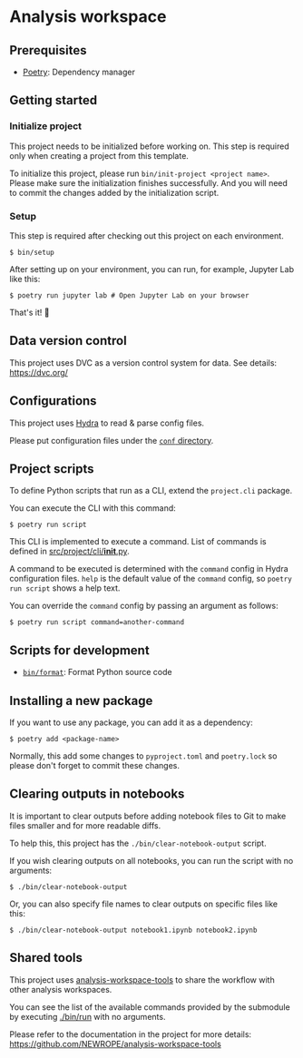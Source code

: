 # Analysis workspace

## Prerequisites

- [Poetry](https://python-poetry.org/): Dependency manager

## Getting started

### Initialize project

This project needs to be initialized before working on. This step is required only when creating a project from this template.

To initialize this project, please run `bin/init-project <project name>`.
Please make sure the initialization finishes successfully. And you will need to commit the changes added by the initialization script.

### Setup

This step is required after checking out this project on each environment.

    $ bin/setup

After setting up on your environment, you can run, for example, Jupyter Lab like this:

    $ poetry run jupyter lab # Open Jupyter Lab on your browser

That's it! 🚀

## Data version control

This project uses DVC as a version control system for data. See details: https://dvc.org/

## Configurations

This project uses [Hydra](https://hydra.cc/) to read & parse config files.

Please put configuration files under the [`conf` directory](./conf/config.yaml).

## Project scripts

To define Python scripts that run as a CLI, extend the `project.cli` package.

You can execute the CLI with this command:

    $ poetry run script

This CLI is implemented to execute a command.
List of commands is defined in [src/project/cli/__init__.py](src/project/cli/__init__.py).

A command to be executed is determined with the `command` config in Hydra configuration files.
`help` is the default value of the `command` config, so `poetry run script` shows a help text.

You can override the `command` config by passing an argument as follows:

    $ poetry run script command=another-command

## Scripts for development

- [`bin/format`](./bin/format): Format Python source code

## Installing a new package

If you want to use any package, you can add it as a dependency:

    $ poetry add <package-name>

Normally, this add some changes to `pyproject.toml` and `poetry.lock` so please don't forget to commit these changes.

## Clearing outputs in notebooks

It is important to clear outputs before adding notebook files to Git to make files smaller and for more readable diffs.

To help this, this project has the `./bin/clear-notebook-output` script.

If you wish clearing outputs on all notebooks, you can run the script with no arguments:

    $ ./bin/clear-notebook-output

Or, you can also specify file names to clear outputs on specific files like this:

    $ ./bin/clear-notebook-output notebook1.ipynb notebook2.ipynb

## Shared tools

This project uses [analysis-workspace-tools](https://github.com/NEWROPE/analysis-workspace-tools) to share the workflow with other analysis workspaces.

You can see the list of the available commands provided by the submodule by executing [./bin/run](./bin/run) with no arguments.

Please refer to the documentation in the project for more details: https://github.com/NEWROPE/analysis-workspace-tools
